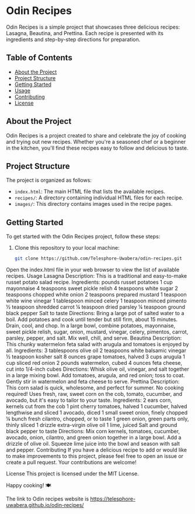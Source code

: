 # Odin Recipes


Odin Recipes is a simple project that showcases three delicious recipes: Lasagna, Beautina, and Prettina. Each recipe is presented with its ingredients and step-by-step directions for preparation.

## Table of Contents

- [About the Project](#about-the-project)
- [Project Structure](#project-structure)
- [Getting Started](#getting-started)
- [Usage](#usage)
- [Contributing](#contributing)
- [License](#license)

## About the Project

Odin Recipes is a project created to share and celebrate the joy of cooking and trying out new recipes. Whether you're a seasoned chef or a beginner in the kitchen, you'll find these recipes easy to follow and delicious to taste.

## Project Structure

The project is organized as follows:

- `index.html`: The main HTML file that lists the available recipes.
- `recipes/`: A directory containing individual HTML files for each recipe.
- `images/`: This directory contains images used in the recipe pages.

## Getting Started

To get started with the Odin Recipes project, follow these steps:

1. Clone this repository to your local machine:

   ```bash
   git clone https://github.com/Telesphore-Uwabera/odin-recipes.git

Open the index.html file in your web browser to view the list of available recipes.
Usage
Lasagna
Description: This is a traditional and easy-to-make russet potato salad recipe.
Ingredients:
pounds russet potatoes
1 cup mayonnaise
4 teaspoons sweet pickle relish
4 teaspoons white sugar
2 teaspoons chopped white onion
2 teaspoons prepared mustard
1 teaspoon white wine vinegar
1 tablespoon minced celery
1 teaspoon minced pimento
½ teaspoon shredded carrot
¼ teaspoon dried parsley
¼ teaspoon ground black pepper
Salt to taste
Directions:
Bring a large pot of salted water to a boil. Add potatoes and cook until tender but still firm, about 15 minutes. Drain, cool, and chop.
In a large bowl, combine potatoes, mayonnaise, sweet pickle relish, sugar, onion, mustard, vinegar, celery, pimentos, carrot, parsley, pepper, and salt. Mix well, chill, and serve.
Beautina
Description: This chunky watermelon feta salad with arugula and tomatoes is enjoyed by all.
Ingredients:
3 tablespoons olive oil
2 teaspoons white balsamic vinegar
½ teaspoon kosher salt
8 ounces grape tomatoes, halved
3 cups arugula
1 cup sliced red onion
2 pounds watermelon, cubed
4 ounces feta cheese, cut into 1/4-inch cubes
Directions:
Whisk olive oil, vinegar, and salt together in a large mixing bowl. Add tomatoes, arugula, and red onion; toss to coat. Gently stir in watermelon and feta cheese to serve.
Prettina
Description: This corn salad is quick, wholesome, and perfect for summer. No cooking required! Uses fresh, raw, sweet corn on the cob, tomato, cucumber, and avocado, but it's easy to tailor to your taste.
Ingredients:
2 ears corn, kernels cut from the cob
1 pint cherry tomatoes, halved
1 cucumber, halved lengthwise and sliced
1 avocado, diced
1 small sweet onion, finely chopped
¼ bunch fresh cilantro, chopped, or to taste
1 green onion, green parts only, thinly sliced
1 drizzle extra-virgin olive oil
1 lime, juiced
Salt and ground black pepper to taste
Directions:
Mix corn kernels, tomatoes, cucumber, avocado, onion, cilantro, and green onion together in a large bowl.
Add a drizzle of olive oil. Squeeze lime juice into the bowl and season with salt and pepper.
Contributing
If you have a delicious recipe to add or would like to make improvements to this project, please feel free to open an issue or create a pull request. Your contributions are welcome!

License
This project is licensed under the MIT License.

Happy cooking! 🍽️

The link to Odin recipes website is https://telesphore-uwabera.github.io/odin-recipes/
